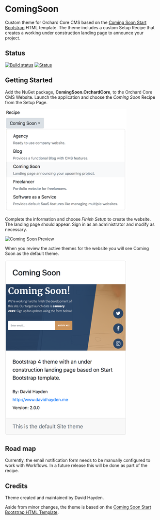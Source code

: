 # ComingSoon

Custom theme for Orchard Core CMS based on the [Coming Soon Start Bootstrap](https://startbootstrap.com/template-overviews/coming-soon/) HTML template. The theme includes a custom Setup Recipe that creates a working under construction landing page to announce your project.

## Status
[![Build status](https://ci.appveyor.com/api/projects/status/xajhiraegjsnbiex?svg=true)](https://ci.appveyor.com/project/davidhayden/comingsoon) [![Status](https://img.shields.io/myget/davidhayden-ci/v/ComingSoon.OrchardCore.svg)](https://www.myget.org/feed/davidhayden-ci/package/nuget/ComingSoon.OrchardCore)

## Getting Started

Add the NuGet package, **ComingSoon.OrchardCore**, to the Orchard Core CMS Website. Launch the application and choose the *Coming Soon* Recipe from the Setup Page.

![Coming Soon Recipe for Orchard Core CMS](https://github.com/davidhayden/ComingSoon/blob/master/assets/coming-soon-recipe.png?raw=true)

Complete the information and choose *Finish Setup* to create the website. The landing page should appear. Sign in as an administrator and modify as necessary.

![Coming Soon Preview](https://startbootstrap.com/assets/img/templates/coming-soon.jpg)

When you review the active themes for the website you will see Coming Soon as the default theme.

![Coming Soon Theme for Orchard Core CMS](https://github.com/davidhayden/ComingSoon/blob/master/assets/orchard-core-cms-theme-coming-soon.png?raw=true)

## Road map

Currently, the email notification form needs to be manually configured to work with Workflows. In a future release this will be done as part of the recipe.

## Credits
Theme created and maintained by David Hayden.

Aside from minor changes, the theme is based on the [Coming Soon Start Bootstrap HTML Template](https://startbootstrap.com/template-overviews/coming-soon/).